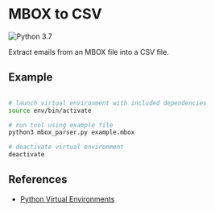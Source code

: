 # MBOX to CSV

![Python 3.7](https://img.shields.io/badge/python-3.7-yellow.svg)

Extract emails from an MBOX file into a CSV file.

## Example

```bash

# launch virtual environment with included dependencies
source env/bin/activate

# run tool using example file
python3 mbox_parser.py example.mbox

# deactivate virtual environment
deactivate
```

## References

- [Python Virtual Environments](https://packaging.python.org/guides/installing-using-pip-and-virtual-environments/)
